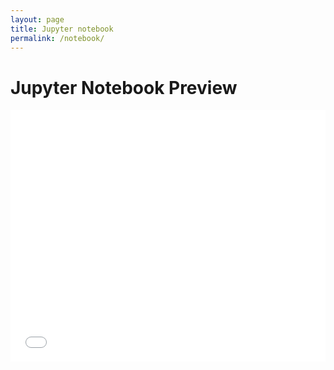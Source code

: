 ```yaml
---
layout: page
title: Jupyter notebook
permalink: /notebook/
---
```


# Jupyter Notebook Preview
<style>
.jupyter-notebook-iframe-container {
  position: relative;
  width: 100%;
  padding-bottom: 80%;
  overflow: hidden;
}

.jupyter-notebook-iframe-container iframe {
  position: absolute;
  top: 0; left: 0;
  width: 100%;
  height: 100%;
  border: none;
}
</style>

<div class="jupyter-notebook-iframe-container">
  <iframe src="{{ site.baseurl }}/notebooks/customer_churn_data_prep.ipynb.html"
          onload="resizeIframe(this)"></iframe>
</div>

<script>
function resizeIframe(iframe) {
  setTimeout(() => {
    const doc = iframe.contentWindow.document.documentElement;
    const newH = doc.scrollHeight + 10;
    iframe.parentElement.style.paddingBottom = newH + 'px';
  }, 100);
}
</script>